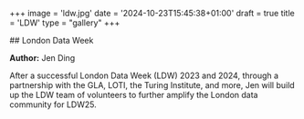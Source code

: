+++
image = 'ldw.jpg'
date = '2024-10-23T15:45:38+01:00'
draft = true
title = 'LDW'
type = "gallery"
+++

## London Data Week

**Author:** Jen Ding

After a successful London Data Week (LDW) 2023 and 2024, through a partnership with the GLA, LOTI, the Turing Institute, and more,  Jen will build up the LDW team of volunteers to further amplify the London data community for LDW25.
